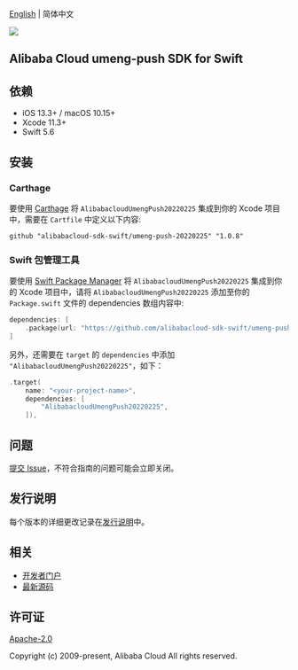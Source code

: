 [English](README.md) | 简体中文

![](https://aliyunsdk-pages.alicdn.com/icons/AlibabaCloud.svg)

## Alibaba Cloud umeng-push SDK for Swift

## 依赖

- iOS 13.3+ / macOS 10.15+
- Xcode 11.3+
- Swift 5.6

## 安装

### Carthage

要使用 [Carthage](https://github.com/Carthage/Carthage) 将 `AlibabacloudUmengPush20220225` 集成到你的 Xcode 项目中，需要在 `Cartfile` 中定义以下内容:

```ogdl
github "alibabacloud-sdk-swift/umeng-push-20220225" "1.0.8"
```

### Swift 包管理工具

要使用 [Swift Package Manager](https://swift.org/package-manager/) 将 `AlibabacloudUmengPush20220225` 集成到你的 Xcode 项目中，请将 `AlibabacloudUmengPush20220225` 添加至你的 `Package.swift` 文件的 dependencies 数组内容中:

```swift
dependencies: [
    .package(url: "https://github.com/alibabacloud-sdk-swift/umeng-push-20220225.git", from: "1.0.8")
]
```

另外，还需要在 `target` 的 `dependencies` 中添加 `"AlibabacloudUmengPush20220225"`，如下：

```swift
.target(
    name: "<your-project-name>",
    dependencies: [
        "AlibabacloudUmengPush20220225",
    ]),
```

## 问题

[提交 Issue](https://github.com/alibabacloud-sdk-swift/umeng-push-20220225/issues/new)，不符合指南的问题可能会立即关闭。

## 发行说明

每个版本的详细更改记录在[发行说明](./ChangeLog.txt)中。

## 相关

* [开发者门户](https://next.api.aliyun.com/home)
* [最新源码](https://github.com/alibabacloud-sdk-swift/umeng-push-20220225)

## 许可证

[Apache-2.0](http://www.apache.org/licenses/LICENSE-2.0)

Copyright (c) 2009-present, Alibaba Cloud All rights reserved.
